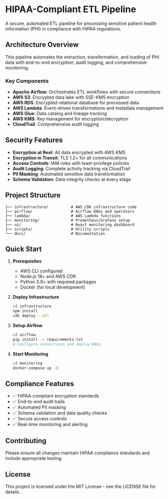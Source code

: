 # HIPAA-Compliant ETL Pipeline

A secure, automated ETL pipeline for processing sensitive patient health information (PHI) in compliance with HIPAA regulations.

## Architecture Overview

This pipeline automates the extraction, transformation, and loading of PHI data with end-to-end encryption, audit logging, and comprehensive monitoring.

### Key Components

- **Apache Airflow**: Orchestrates ETL workflows with secure connections
- **AWS S3**: Encrypted data lake with SSE-KMS encryption
- **AWS RDS**: Encrypted relational database for processed data
- **AWS Lambda**: Event-driven transformations and metadata management
- **AWS Glue**: Data catalog and lineage tracking
- **AWS KMS**: Key management for encryption/decryption
- **CloudTrail**: Comprehensive audit logging

## Security Features

- **Encryption at Rest**: All data encrypted with AWS KMS
- **Encryption in Transit**: TLS 1.2+ for all communications
- **Access Controls**: IAM roles with least-privilege policies
- **Audit Logging**: Complete activity tracking via CloudTrail
- **PII Masking**: Automated sensitive data transformation
- **Schema Validation**: Data integrity checks at every stage

## Project Structure

```
├── infrastructure/          # AWS CDK infrastructure code
├── airflow/                 # Airflow DAGs and operators
├── lambda/                  # AWS Lambda functions
├── monitoring/              # Prometheus/Grafana setup
├── ui/                      # React monitoring dashboard
├── scripts/                 # Utility scripts
└── docs/                    # Documentation
```

## Quick Start

1. **Prerequisites**
   - AWS CLI configured
   - Node.js 18+ and AWS CDK
   - Python 3.9+ with required packages
   - Docker (for local development)

2. **Deploy Infrastructure**
   ```bash
   cd infrastructure
   npm install
   cdk deploy --all
   ```

3. **Setup Airflow**
   ```bash
   cd airflow
   pip install -r requirements.txt
   # Configure connections and deploy DAGs
   ```

4. **Start Monitoring**
   ```bash
   cd monitoring
   docker-compose up -d
   ```

## Compliance Features

- ✅ HIPAA-compliant encryption standards
- ✅ End-to-end audit trails
- ✅ Automated PII masking
- ✅ Schema validation and data quality checks
- ✅ Secure access controls
- ✅ Real-time monitoring and alerting

## Contributing

Please ensure all changes maintain HIPAA compliance standards and include appropriate testing.

## License

This project is licensed under the MIT License - see the LICENSE file for details.